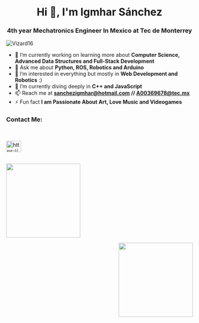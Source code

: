 
<h1 align="center">Hi 👋, I'm Igmhar Sánchez</h1>
<h3 align="center">4th year Mechatronics Engineer In Mexico at Tec de Monterrey</h3>

<p align="left"> <img src="https://komarev.com/ghpvc/?username=Vizard16&label=Profile%20views&color=0e75b6&style=flat" alt="Vizard16" /> </p>

- 🔭 I’m currently working on learning more about **Computer Science, Advanced Data Structures and Full-Stack Development**
- 💬 Ask me about **Python, ROS,  Robotics and Arduino**
- 👀 I’m interested in everything but mostly in **Web Development and Robotics**  :)
- 🌱 I’m currently diving deeply in **C++ and JavaScript**
- 📫 Reach me at **sanchezigmhar@hotmail.com // A00369678@tec.mx**
- ⚡ Fun fact **I am Passionate About Art, Love Music and Videogames**

<h3 align="left">Contact Me:</h3><br>
<p align="left">
<a href="https://www.linkedin.com/in/igmhar/" target="blank"><img align="center" src="https://raw.githubusercontent.com/rahuldkjain/github-profile-readme-generator/master/src/images/icons/Social/linked-in-alt.svg" alt="https://www.linkedin.com/in/igmhar/" height="30" width="40" /></a><br/>

<br><a href="https://github.com/Vizard16">
  <img height=200 align="center" src="https://github-readme-stats.vercel.app/api?username=Vizard16&show_icons=true&theme=dark" />
  </a><br/>


<a href="https://github.com/Vizard16">
  <img height=200 align="Right" src="https://github-readme-stats.vercel.app/api/top-langs/?username=Vizard16&hide=shaderlab,makerfile,jupyter%20notebook,hlsl&layout=compact&show_icons=true&theme=dark&langs_count=8" />
</a>
